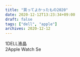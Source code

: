 ```yaml
---
title: "買ってよかったもの2020"
date: 2020-12-12T13:23:34+09:00
draft: false
tags: ["dell", "apple"]
archives: 2020-12-12
---
```


1DELL液晶  
2Apple Watch Se